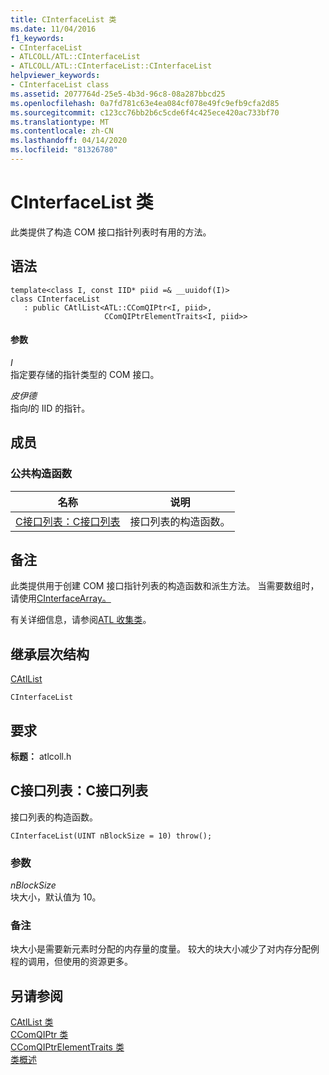 ```yaml
---
title: CInterfaceList 类
ms.date: 11/04/2016
f1_keywords:
- CInterfaceList
- ATLCOLL/ATL::CInterfaceList
- ATLCOLL/ATL::CInterfaceList::CInterfaceList
helpviewer_keywords:
- CInterfaceList class
ms.assetid: 2077764d-25e5-4b3d-96c8-08a287bbcd25
ms.openlocfilehash: 0a7fd781c63e4ea084cf078e49fc9efb9cfa2d85
ms.sourcegitcommit: c123cc76bb2b6c5cde6f4c425ece420ac733bf70
ms.translationtype: MT
ms.contentlocale: zh-CN
ms.lasthandoff: 04/14/2020
ms.locfileid: "81326780"
---
```

# <a name="cinterfacelist-class"></a>CInterfaceList 类

此类提供了构造 COM 接口指针列表时有用的方法。

## <a name="syntax"></a>语法

```
template<class I, const IID* piid =& __uuidof(I)>
class CInterfaceList
   : public CAtlList<ATL::CComQIPtr<I, piid>,
                     CComQIPtrElementTraits<I, piid>>
```

#### <a name="parameters"></a>参数

*Ⅰ*<br/>
指定要存储的指针类型的 COM 接口。

*皮伊德*<br/>
指向*I*的 IID 的指针。

## <a name="members"></a>成员

### <a name="public-constructors"></a>公共构造函数

|名称|说明|
|----------|-----------------|
|[C接口列表：C接口列表](#cinterfacelist)|接口列表的构造函数。|

## <a name="remarks"></a>备注

此类提供用于创建 COM 接口指针列表的构造函数和派生方法。 当需要数组时，请使用[CInterfaceArray。](../../atl/reference/cinterfacearray-class.md)

有关详细信息，请参阅[ATL 收集类](../../atl/atl-collection-classes.md)。

## <a name="inheritance-hierarchy"></a>继承层次结构

[CAtlList](../../atl/reference/catllist-class.md)

`CInterfaceList`

## <a name="requirements"></a>要求

**标题：** atlcoll.h

## <a name="cinterfacelistcinterfacelist"></a><a name="cinterfacelist"></a>C接口列表：C接口列表

接口列表的构造函数。

```
CInterfaceList(UINT nBlockSize = 10) throw();
```

### <a name="parameters"></a>参数

*nBlockSize*<br/>
块大小，默认值为 10。

### <a name="remarks"></a>备注

块大小是需要新元素时分配的内存量的度量。 较大的块大小减少了对内存分配例程的调用，但使用的资源更多。

## <a name="see-also"></a>另请参阅

[CAtlList 类](../../atl/reference/catllist-class.md)<br/>
[CComQIPtr 类](../../atl/reference/ccomqiptr-class.md)<br/>
[CComQIPtrElementTraits 类](../../atl/reference/ccomqiptrelementtraits-class.md)<br/>
[类概述](../../atl/atl-class-overview.md)
